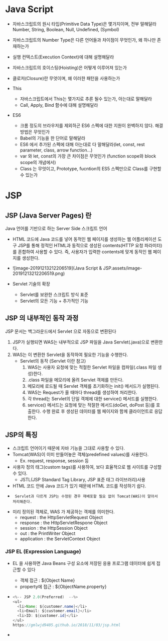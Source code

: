 # Java Script

- 자바스크립트의 원시 타입(Primitive Data Type)은 몇가지이며, 전부 말해달라
  Number, String, Boolean, Null, Undefined, (Symbol)

- 자바스크립트의 Number Type은 다른 언어들과 차이점이 무엇인가, 왜 하나만 존재하는가

- 실행 컨텍스트(Execution Context)에 대해 설명해달라

- 자바스크립트의 호이스팅(Hoisting)은 어떻게 이루어져 있는가

- 클로저(Closure)란 무엇이며, 왜 이러한 패턴을 사용하는가

- This
  - 자바스크립트에서 This는 몇가지로 추론 될수 있는가, 아는대로 말해달라
  - Call, Apply, Bind 함수에 대해 설명해달라

- ES6
  - 크롬 정도의 브라우저를 제외하곤 ES6 스펙에 대한 지원이 완벽하지 않다. 해결방법은 무엇인가
  - Babel의 기능을 한 단어로 말해달라
  - ES6 에서 추가된 스펙에 대해 아는대로 다 말해달라(let, const, rest parameter, class, arrow function...)
  - var 와 let, const의 가장 큰 차이점은 무엇인가 (function scope와 block scope의 개념에서)
  - Class 는 무엇이고, Prototype, fucntion의 ES5 스펙만으로 Class를 구현할수 있는가

 





# JSP

## JSP (Java Server Pages) 란

Java 언어를 기반으로 하는 Server Side 스크립트 언어

- HTML 코드에 Java 코드를 넣어 동적인 웹 페이지를 생성하는 웹 어플리케이션 도구
  JSP를 통해 정적인 HTML과 동적으로 생성된 contents(HTTP 요청 파라미터)를 혼합하여 사용할 수 있다.
  즉, 사용자가 입력한 contents에 맞게 동적인 웹 페이지를 생성한다.
- ![image-20191213212206519](Java Script & JSP.assets/image-20191213212206519.png)

- Servlet 기술의 확장
  - Servlet를 보완한 스크립트 방식 표준
  - Servlet의 모든 기능 + 추가적인 기능



## JSP 의 내부적인 동작 과정

JSP 문서는 백그라운드에서 Servlet 으로 자동으로 변환된다

1. JSP가 실행되면 WAS는 내부적으로 JSP 파일을 Java Servlet(.java)으로 변환한다.
2. WAS는 이 변환한 Servlet을 동작하여 필요한 기능을 수행한다.
   - Servlet의 동작 (Servlet 이란 참고)
     1) WAS는 사용자 요청에 맞는 적절한 Servlet 파일을 컴파일(.class 파일 생성)한다.
     2) .class 파일을 메모리에 올려 Servlet 객체를 만든다.
     3) 메모리에 로드될 때 Servlet 객체를 초기화하는 init() 메서드가 실행된다.
     4) WAS는 Request가 올 때마다 thread를 생성하여 처리한다.
     5) 각 thread는 Servlet의 단일 객체에 대한 service() 메서드를 실행한다.
     6) service() 메서드는 요청에 맞는 적절한 메서드(doGet, doPost 등)를 호출한다.
     수행 완료 후 생성된 데이터를 웹 페이지와 함께 클라이언트로 응답한다.
   
   

## JSP의 특징

- 스크립트 언어이기 때문에 자바 기능을 그대로 사용할 수 있다.
- Tomcat(WAS)이 이미 만들어놓은 객체(predefined values)를 사용한다.
  - Ex. request, response, session 등
 - 사용자 정의 태그(custom tags)를 사용하여, 보다 효율적으로 웹 사이트를 구성할 수 있다.
    - JSTL(JSP Standard Tag Library, JSP 표준 태그 라이브러리)사용
  - HTML 코드 안에 Java 코드가 있기 때문에 HTML 코드를 작성하기 쉽다.
  -      Servlet과 다르게 JSP는 수정된 경우 재배포할 필요 없이 Tomcat(WAS)이 알아서 처리해준다.



- 미리 정의된 객체로, WAS 가 제공하는 객체를 의미한다.
  - request : the HttpServletRequest Object
  - response : the HttpServletRespone Object
  - session : the HttpSession Object
  - out : the PrintWriter Object
  - application : the ServletContext Object



### JSP EL (Expression Language)

- EL 을 사용하면 Java Beans 구성 요소에 저장된 응용 프로그램 데이터에 쉽게 접근할 수 있다

  - 객체 접근 : ${Object Name}
  - property에 접근 : ${ObjectName.property}

- ```java
  <%-- JSP 2.0(Preferred)  --%>
  <ul>
    <li>Name: ${customer.name}</li>
    <li>Email: ${customer.email}</li>  
    <li>ID: ${customer.id}</li>
  </ul> 
  https://gmlwjd9405.github.io/2018/11/03/jsp.html
  ```

- 